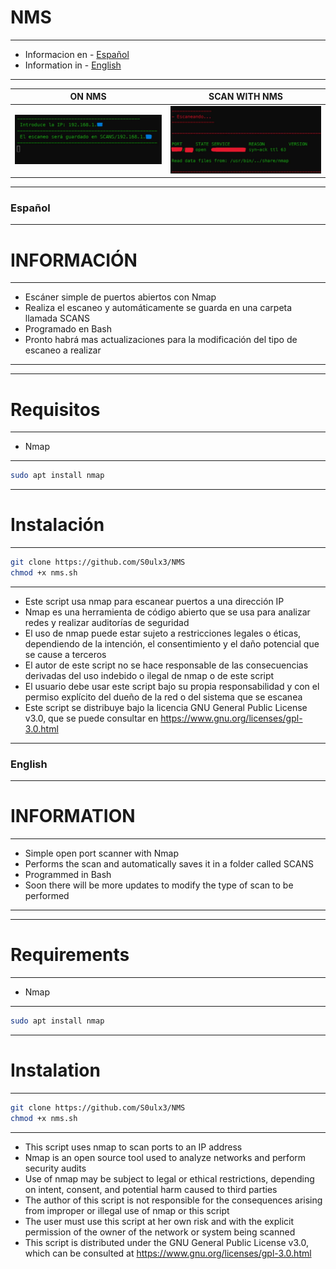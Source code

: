 # NMS


-------------------------------------------------------------------------
- Informacion en - [Español](#español)
- Information in - [English](#english)

-------------------------------------------------------------------------

| ON NMS  | SCAN WITH NMS	|
| ------------  | ------------ |
|![f](https://github.com/S0ulx3/NMS/blob/main/NMS1.png)|![f](https://github.com/S0ulx3/NMS/blob/main/NMS2.png)


-----------------------------------------------------------------------------------------
### Español
------------------------------------------------------------------------------------------
# INFORMACIÓN 
------------------------------------------------------------------------------------------
- Escáner simple de puertos abiertos con Nmap 
- Realiza el escaneo y automáticamente se guarda en una carpeta llamada SCANS 
- Programado en Bash 
- Pronto habrá mas actualizaciones para la modificación del tipo de escaneo a realizar 
------------------------------------------------------------------------------------------
-------------
# Requisitos
------------------------------------------------------------------------------------------
- Nmap 
------------
```bash
sudo apt install nmap
```
-----------------------
# Instalación
-----------------------
```bash
git clone https://github.com/S0ulx3/NMS
chmod +x nms.sh
```
--------------------------------------------
- Este script usa nmap para escanear puertos a una dirección IP
- Nmap es una herramienta de código abierto que se usa para analizar redes y realizar auditorías de seguridad
- El uso de nmap puede estar sujeto a restricciones legales o éticas, dependiendo de la intención, el consentimiento y el daño potencial que se cause a terceros
- El autor de este script no se hace responsable de las consecuencias derivadas del uso indebido o ilegal de nmap o de este script
- El usuario debe usar este script bajo su propia responsabilidad y con el permiso explícito del dueño de la red o del sistema que se escanea
- Este script se distribuye bajo la licencia GNU General Public License v3.0, que se puede consultar en https://www.gnu.org/licenses/gpl-3.0.html






-------------------------------------------------------------------------------------------------------
### English
------------------------------------------------------------------------------------------
# INFORMATION
------------------------------------------------------------------------------------------
- Simple open port scanner with Nmap
- Performs the scan and automatically saves it in a folder called SCANS
- Programmed in Bash
- Soon there will be more updates to modify the type of scan to be performed
------------------------------------------------------------------------------------------
-------------
# Requirements
------------------------------------------------------------------------------------------
- Nmap
------------
```bash
sudo apt install nmap
```
-----------------------
# Instalation
-----------------------
```bash
git clone https://github.com/S0ulx3/NMS
chmod +x nms.sh
```
--------------------------------------------
- This script uses nmap to scan ports to an IP address
- Nmap is an open source tool used to analyze networks and perform security audits
- Use of nmap may be subject to legal or ethical restrictions, depending on intent, consent, and potential harm caused to third parties
- The author of this script is not responsible for the consequences arising from improper or illegal use of nmap or this script
- The user must use this script at her own risk and with the explicit permission of the owner of the network or system being scanned
- This script is distributed under the GNU General Public License v3.0, which can be consulted at https://www.gnu.org/licenses/gpl-3.0.html
